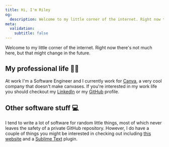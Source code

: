 ```yaml
---
title: Hi, I'm Riley
og:
  description: Welcome to my little corner of the internet. Right now there's not much here, but that might change in the future.
meta:
  validation:
    subtitle: false
---
```


Welcome to my little corner of the internet. Right now there's not much here, but that might change in the future.

## My professional life :office_worker:

At work I'm a Software Engineer and I currently work for [Canva](https://www.canva.com), a very cool company that doesn't make canvases. If you're interested in my work life you should checkout my [LinkedIn](https://www.linkedin.com/in/riley-taylor-chase/) or my [GitHub](https://github.com/nadock/) profile.

## Other software stuff :computer:

I tend to write a lot of software for random little things, most of which never leaves the safety of a private GitHub repository. However, I do have a couple of things you might be interested in checking out including [this website](https://github.com/Nadock/rileychase.net) and a [Sublime Text](https://github.com/Nadock/json_stringify) plugin.
